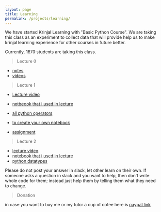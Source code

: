 ```yaml
---
layout: page
title: Learning
permalink: /projects/learning/
---
```


We have started Krinjal Learning with "Basic Python Course".
We are taking this class as an experiment to collect data that will provide help
us to make krinjal learning experience for other courses in future better.

Currently, 1870 students are taking this class.

> Lecture 0

- [notes](https://docs.google.com/document/d/1cl2eZxwt1Qq1H5EnwEktildJOD1iQf7dSRx8CqTEaXo/)
- [videos](https://www.youtube.com/playlist?list=PL95pR5v6EAf9UzqZgMu95gkYq8UdqYueV)

> Lecture 1

- [Lecture video](https://www.youtube.com/watch?v=S2eRE0sET_M)
- [notbeook that i used in lecture](https://colab.research.google.com/drive/11x-pOthIRcXMQGx9UdlSliPrjWoslLQf)
- [all python operators](https://www.w3schools.com/python/python_operators.asp)

- [to create your own notebook](https://colab.research.google.com/)
- [assignment](https://colab.research.google.com/drive/1IKxiVWtn8QUHtXHZDI-2RBDmnPiNToVn#scrollTo=ibhDxSVZTRF-)

> Lecture 2

- [lecture video](https://www.youtube.com/watch?v=n2gy2Z4NIqI)
- [notebook that i used in lecture](https://colab.research.google.com/drive/1crN0gJyOSFhOMc9eW6d1LQ_J8Sw7DTbk)
- [python datatypes](https://www.w3schools.com/python/python_datatypes.asp)

Please do not post your answer in slack, let other learn on their own.
If someone asks a question in slack and you want to help, then don't write whole code for them; instead just help them by telling them what they need to change.

> Donation

in case you want to buy me or my tutor a cup of cofee here is [paypal link](httos://paypal.me/kshitij)
